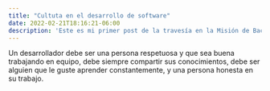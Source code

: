 ```yaml
---
title: "Cultuta en el desarrollo de software"
date: 2022-02-21T18:16:21-06:00
description: 'Este es mi primer post de la travesía en la Misión de Backend con Node JS de Launch X.'
---
```



Un desarrollador debe ser una persona respetuosa y que sea buena trabajando en equipo, debe siempre compartir sus conocimientos, debe ser alguien que le guste aprender constantemente, y una persona honesta en su trabajo.
